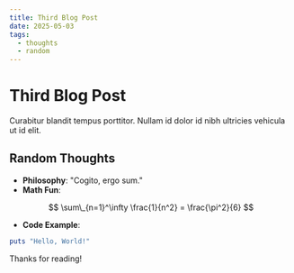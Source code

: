 ```yaml
---
title: Third Blog Post
date: 2025-05-03
tags:
  - thoughts
  - random
---
```


# Third Blog Post

Curabitur blandit tempus porttitor. Nullam id dolor id nibh ultricies vehicula ut id elit.

## Random Thoughts

- **Philosophy**: "Cogito, ergo sum."
- **Math Fun**:

$$ \sum\_{n=1}^\infty \frac{1}{n^2} = \frac{\pi^2}{6} $$

- **Code Example**:

```ruby
puts "Hello, World!"
```

Thanks for reading!

